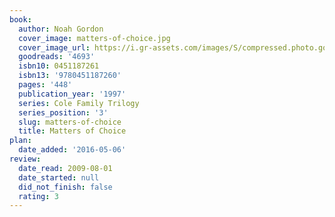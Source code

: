 ```yaml
---
book:
  author: Noah Gordon
  cover_image: matters-of-choice.jpg
  cover_image_url: https://i.gr-assets.com/images/S/compressed.photo.goodreads.com/books/1165448281l/4693.jpg
  goodreads: '4693'
  isbn10: 0451187261
  isbn13: '9780451187260'
  pages: '448'
  publication_year: '1997'
  series: Cole Family Trilogy
  series_position: '3'
  slug: matters-of-choice
  title: Matters of Choice
plan:
  date_added: '2016-05-06'
review:
  date_read: 2009-08-01
  date_started: null
  did_not_finish: false
  rating: 3
---
```

